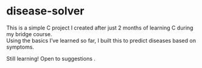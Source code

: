 # disease-solver
This is a simple C project I created after just 2 months of learning C during my bridge course.  
Using the basics I’ve learned so far, I built this to predict diseases based on symptoms.





 Still learning! Open to suggestions .
